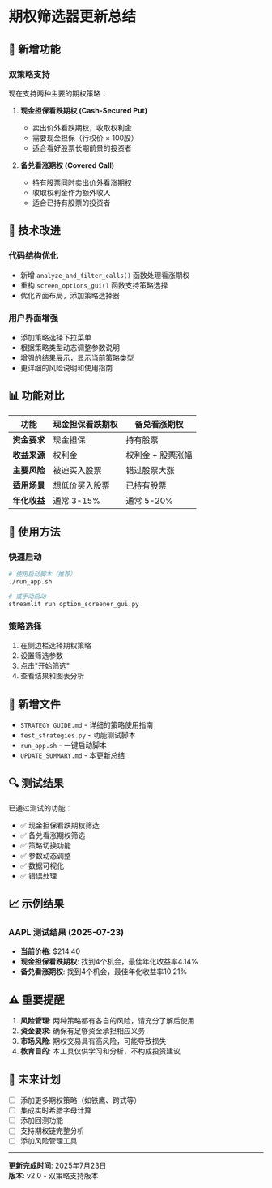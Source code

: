 # 期权筛选器更新总结

## 🎉 新增功能

### 双策略支持
现在支持两种主要的期权策略：

1. **现金担保看跌期权 (Cash-Secured Put)**
   - 卖出价外看跌期权，收取权利金
   - 需要现金担保（行权价 × 100股）
   - 适合看好股票长期前景的投资者

2. **备兑看涨期权 (Covered Call)**
   - 持有股票同时卖出价外看涨期权
   - 收取权利金作为额外收入
   - 适合已持有股票的投资者

## 🔧 技术改进

### 代码结构优化
- 新增 `analyze_and_filter_calls()` 函数处理看涨期权
- 重构 `screen_options_gui()` 函数支持策略选择
- 优化界面布局，添加策略选择器

### 用户界面增强
- 添加策略选择下拉菜单
- 根据策略类型动态调整参数说明
- 增强的结果展示，显示当前策略类型
- 更详细的风险说明和使用指南

## 📊 功能对比

| 功能 | 现金担保看跌期权 | 备兑看涨期权 |
|------|------------------|--------------|
| **资金要求** | 现金担保 | 持有股票 |
| **收益来源** | 权利金 | 权利金 + 股票涨幅 |
| **主要风险** | 被迫买入股票 | 错过股票大涨 |
| **适用场景** | 想低价买入股票 | 已持有股票 |
| **年化收益** | 通常 3-15% | 通常 5-20% |

## 🚀 使用方法

### 快速启动
```bash
# 使用启动脚本（推荐）
./run_app.sh

# 或手动启动
streamlit run option_screener_gui.py
```

### 策略选择
1. 在侧边栏选择期权策略
2. 设置筛选参数
3. 点击"开始筛选"
4. 查看结果和图表分析

## 📁 新增文件

- `STRATEGY_GUIDE.md` - 详细的策略使用指南
- `test_strategies.py` - 功能测试脚本
- `run_app.sh` - 一键启动脚本
- `UPDATE_SUMMARY.md` - 本更新总结

## 🔍 测试结果

已通过测试的功能：
- ✅ 现金担保看跌期权筛选
- ✅ 备兑看涨期权筛选
- ✅ 策略切换功能
- ✅ 参数动态调整
- ✅ 数据可视化
- ✅ 错误处理

## 📈 示例结果

### AAPL 测试结果 (2025-07-23)
- **当前价格**: $214.40
- **现金担保看跌期权**: 找到4个机会，最佳年化收益率4.14%
- **备兑看涨期权**: 找到4个机会，最佳年化收益率10.21%

## ⚠️ 重要提醒

1. **风险管理**: 两种策略都有各自的风险，请充分了解后使用
2. **资金要求**: 确保有足够资金承担相应义务
3. **市场风险**: 期权交易具有高风险，可能导致损失
4. **教育目的**: 本工具仅供学习和分析，不构成投资建议

## 🔮 未来计划

- [ ] 添加更多期权策略（如铁鹰、跨式等）
- [ ] 集成实时希腊字母计算
- [ ] 添加回测功能
- [ ] 支持期权链完整分析
- [ ] 添加风险管理工具

---

**更新完成时间**: 2025年7月23日  
**版本**: v2.0 - 双策略支持版本